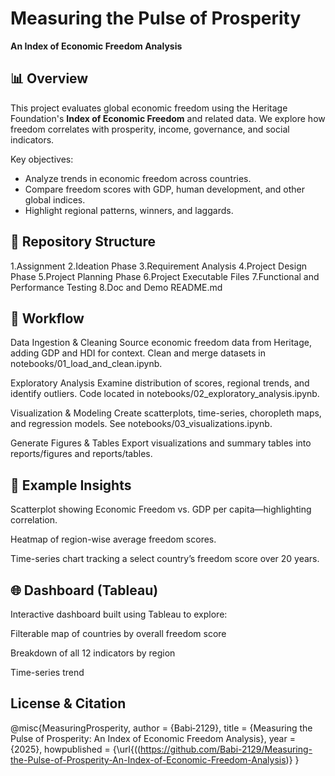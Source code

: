 # Measuring the Pulse of Prosperity  
**An Index of Economic Freedom Analysis**

## 📊 Overview
This project evaluates global economic freedom using the Heritage Foundation's **Index of Economic Freedom** and related data. We explore how freedom correlates with prosperity, income, governance, and social indicators.

Key objectives:
- Analyze trends in economic freedom across countries.
- Compare freedom scores with GDP, human development, and other global indices.
- Highlight regional patterns, winners, and laggards.

## 📁 Repository Structure
1.Assignment
2.Ideation Phase
3.Requirement Analysis
4.Project Design Phase
5.Project Planning Phase
6.Project Executable Files
7.Functional and Performance Testing
8.Doc and Demo
README.md


## 🧩 Workflow
Data Ingestion & Cleaning
Source economic freedom data from Heritage, adding GDP and HDI for context.
Clean and merge datasets in notebooks/01_load_and_clean.ipynb.

Exploratory Analysis
Examine distribution of scores, regional trends, and identify outliers.
Code located in notebooks/02_exploratory_analysis.ipynb.

Visualization & Modeling
Create scatterplots, time-series, choropleth maps, and regression models.
See notebooks/03_visualizations.ipynb.

Generate Figures & Tables
Export visualizations and summary tables into reports/figures and reports/tables.

## 📘 Example Insights
Scatterplot showing Economic Freedom vs. GDP per capita—highlighting correlation.

Heatmap of region-wise average freedom scores.

Time-series chart tracking a select country’s freedom score over 20 years.

## 🌐 Dashboard (Tableau)
Interactive dashboard built using Tableau to explore:

Filterable map of countries by overall freedom score

Breakdown of all 12 indicators by region

Time-series trend



## License & Citation
@misc{MeasuringProsperity,
  author = {Babi‑2129},
  title = {Measuring the Pulse of Prosperity: An Index of Economic Freedom Analysis},
  year = {2025},
  howpublished = {\url{((https://github.com/Babi-2129/Measuring-the-Pulse-of-Prosperity-An-Index-of-Economic-Freedom-Analysis)}
}
